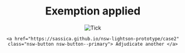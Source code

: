 <div style="text-align: center;">

# Exemption applied

<p>
<img src="{{ '/assets/images/tick.png' | url }}" alt="Tick" class="icon">
</p>

 <p>
	
	<a href="https://sassica.github.io/nsw-lightson-prototype/case2" class="nsw-button nsw-button--primary"> Adjudicate another </a>
	    
 </p>

</div>
